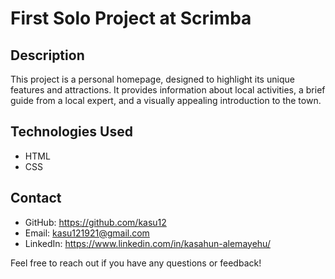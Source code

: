 # First Solo Project at Scrimba


## Description

This project is a personal homepage, designed to highlight its unique features and attractions. It provides information about local activities, a brief guide from a local expert, and a visually appealing introduction to the town.

## Technologies Used

- HTML
- CSS


## Contact

- GitHub: https://github.com/kasu12
- Email: kasu121921@gmail.com
- LinkedIn: https://www.linkedin.com/in/kasahun-alemayehu/



Feel free to reach out if you have any questions or feedback!

